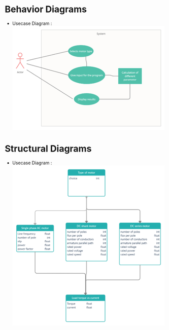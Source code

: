 # Behavior Diagrams

* Usecase Diagram :
![UsecaseDiagram](https://github.com/AquilRodrigues/256881/blob/main/2_Architecture/Behavioural%20diagram.png)

# Structural Diagrams

* Usecase Diagram :
![UsecaseDiagram](https://github.com/AquilRodrigues/256881/blob/main/2_Architecture/Untitled%20Workspace.png)
